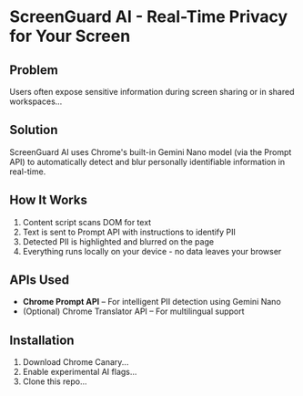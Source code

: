 # ScreenGuard AI - Real-Time Privacy for Your Screen


## Problem
Users often expose sensitive information during screen sharing or in shared workspaces...


## Solution
ScreenGuard AI uses Chrome's built-in Gemini Nano model (via the Prompt API) to automatically detect and blur personally identifiable information in real-time.


## How It Works
1. Content script scans DOM for text
2. Text is sent to Prompt API with instructions to identify PII
3. Detected PII is highlighted and blurred on the page
4. Everything runs locally on your device - no data leaves your browser


## APIs Used
- **Chrome Prompt API** – For intelligent PII detection using Gemini Nano
- (Optional) Chrome Translator API – For multilingual support


## Installation
1. Download Chrome Canary...
2. Enable experimental AI flags...
3. Clone this repo...
